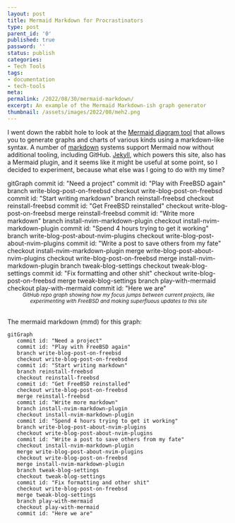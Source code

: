 ```yaml
---
layout: post
title: Mermaid Markdown for Procrastinators
type: post
parent_id: '0'
published: true
password: ''
status: publish
categories:
- Tech Tools
tags:
- documentation
- tech-tools
meta:
permalink: /2022/08/30/mermaid-markdown/
excerpt: An example of the Mermaid Markdown-ish graph generator
thumbnail: /assets/images/2022/08/meh2.png
---
```


I went down the rabbit hole to look at the [Mermaid
diagram tool](https://mermaid-js.github.io/mermaid/#/) that allows you to
generate graphs and charts of various kinds using a markdown-like syntax. A
number of [markdown](https://www.markdownguide.org/) systems support Mermaid
now without additional tooling, including GitHub.
[Jekyll](https://jekyllrb.com/), which powers this site, also has a Mermaid
plugin, and it seems like it might be useful at some
point, so I decided to experiment, because what else was I going to do with
my time?

<div class="mermaid">
gitGraph
   commit id: "Need a project"
   commit id: "Play with FreeBSD again"
   branch write-blog-post-on-freebsd
   checkout write-blog-post-on-freebsd
   commit id: "Start writing markdown"
   branch reinstall-freebsd
   checkout reinstall-freebsd
   commit id: "Get FreeBSD reinstalled"
   checkout write-blog-post-on-freebsd
   merge reinstall-freebsd
   commit id: "Write more markdown"
   branch install-nvim-markdown-plugin
   checkout install-nvim-markdown-plugin
   commit id: "Spend 4 hours trying to get it working"
   branch write-blog-post-about-nvim-plugins
   checkout write-blog-post-about-nvim-plugins
   commit id: "Write a post to save others from my fate"
   checkout install-nvim-markdown-plugin
   merge write-blog-post-about-nvim-plugins
   checkout write-blog-post-on-freebsd
   merge install-nvim-markdown-plugin
   branch tweak-blog-settings
   checkout tweak-blog-settings
   commit id: "Fix formatting and other shit"
   checkout write-blog-post-on-freebsd
   merge tweak-blog-settings
   branch play-with-mermaid
   checkout play-with-mermaid
   commit id: "Here we are"
</div>

<center><small><i>GitHub repo graph showing how my focus jumps between current
projects, like experimenting with FreeBSD and making superfluous updates to
this site</i></small></center>
<br/>

The mermaid markdown (mmd) for this graph:
```
gitGraph
   commit id: "Need a project"
   commit id: "Play with FreeBSD again"
   branch write-blog-post-on-freebsd
   checkout write-blog-post-on-freebsd
   commit id: "Start writing markdown"
   branch reinstall-freebsd
   checkout reinstall-freebsd
   commit id: "Get FreeBSD reinstalled"
   checkout write-blog-post-on-freebsd
   merge reinstall-freebsd
   commit id: "Write more markdown"
   branch install-nvim-markdown-plugin
   checkout install-nvim-markdown-plugin
   commit id: "Spend 4 hours trying to get it working"
   branch write-blog-post-about-nvim-plugins
   checkout write-blog-post-about-nvim-plugins
   commit id: "Write a post to save others from my fate"
   checkout install-nvim-markdown-plugin
   merge write-blog-post-about-nvim-plugins
   checkout write-blog-post-on-freebsd
   merge install-nvim-markdown-plugin
   branch tweak-blog-settings
   checkout tweak-blog-settings
   commit id: "Fix formatting and other shit"
   checkout write-blog-post-on-freebsd
   merge tweak-blog-settings
   branch play-with-mermaid
   checkout play-with-mermaid
   commit id: "Here we are"
```

